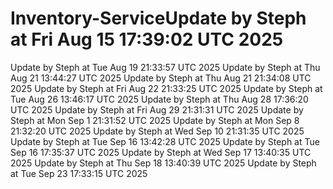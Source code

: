 # Inventory-ServiceUpdate by Steph at Fri Aug 15 17:39:02 UTC 2025
Update by Steph at Tue Aug 19 21:33:57 UTC 2025
Update by Steph at Thu Aug 21 13:44:27 UTC 2025
Update by Steph at Thu Aug 21 21:34:08 UTC 2025
Update by Steph at Fri Aug 22 21:33:25 UTC 2025
Update by Steph at Tue Aug 26 13:46:17 UTC 2025
Update by Steph at Thu Aug 28 17:36:20 UTC 2025
Update by Steph at Fri Aug 29 21:31:31 UTC 2025
Update by Steph at Mon Sep  1 21:31:52 UTC 2025
Update by Steph at Mon Sep  8 21:32:20 UTC 2025
Update by Steph at Wed Sep 10 21:31:35 UTC 2025
Update by Steph at Tue Sep 16 13:42:28 UTC 2025
Update by Steph at Tue Sep 16 17:35:37 UTC 2025
Update by Steph at Wed Sep 17 13:40:35 UTC 2025
Update by Steph at Thu Sep 18 13:40:39 UTC 2025
Update by Steph at Tue Sep 23 17:33:15 UTC 2025
